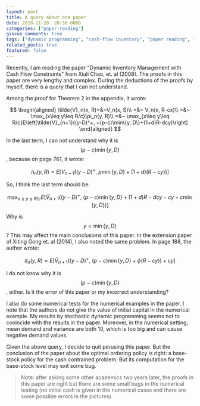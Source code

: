 ```yaml
---
layout: post
title: A query about one paper
date: 2018-11-28  20:30-0800
categories: ["paper-reading"]
giscus_comments: true
tags: ["dynamic programming", "cash-flow inventory", "paper reading", "stochastic inventory"]
related_posts: true
featured: false
---
```


Recently, I am reading the paper "Dynamic Inventory Management with Cash Flow Constraints" from Xiuli Chao, et. al (2008). The proofs in this paper are very lengthy and complex. During the deductions of the proofs by myself, there is a query that I can not understand.

Among the proof for Theorem 2 in the appendix, it wrote:

$$
\begin{aligned}
\tilde{V}_n(x, R)=&~V_n(x, S)\\
=&~ V_n(x, R-cx)\\
=&~ \max_{x\leq y\leq R/c}\pi_n(y, R)\\
=&~ \max_{x\leq y\leq R/c}E\left[\tilde{V}_{n+1}((y-D)^+, ~(p-c)\min\{y, D\}+(1+d)R-dcy)\right]
\end{aligned}
$$

In the last term, I can not understand why it is $$(p-c)\min\{y, D\}$$, because on page 761, it wrote:

$$
\pi_n(y, R)=E\left[V_{n+1}((y-D)^+, ~p\min\{y, D\}+(1+d)(R-cy))\right]
$$

So, I think the last term should be:

$$
\max_{x\leq y\leq R/c}E\left[\tilde{V}_{n+1}((y-D)^+, ~(p-c)\min\{y, D\}+(1+d)R-dcy-cy+c\min\{y, D\})\right]
$$

Why is $$y=\min\{y, D\}$$? This may affect the main conclusions of this paper. In the extension paper of Xiting Gong et. al (2014), I also noted the same problem. In page 188, the author wrote:

$$
\pi_n(y, R)=E\left[\tilde{V}_{n+1}((y-D)^+, ~(p-c)\min\{y, D\}+\phi(R-cy))+cy\right]
$$

I do not know why it is $$(p-c)\min\{y, D\}$$, either. Is it the error of this paper or my incorrect understanding?

I also do some numerical tests for the numerical examples in the paper. I note that the authors do not give the value of initial capital in the numerical example. My results by stochastic dynamic programming seems not to conincide with the results in the paper. Moreover, in the numerical setting, mean demand and variance are both 10, which is too big and can cause negative demand values.

Given the above query, I decide to quit perusing this paper. But the conclusion of the paper about the optimal ordering policy is right: a base-stock policy for the cash contrained problem. But its computation for the base-stock level may exit some bug.

> Note: after asking some other academics two years later, the proofs in this paper are right but there are some small bugs in the numerical testing (no initial cash is given in the numerical cases and there are some possible errors in the pictures).

<!-- more -->
